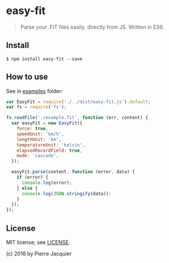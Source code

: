 # easy-fit

> Parse your .FIT files easily, directly from JS.
> Written in ES6.


## Install

```
$ npm install easy-fit --save
```

## How to use

See in [examples](./examples) folder:

```javascript
var EasyFit = require('./../dist/easy-fit.js').default;
var fs = require('fs');

fs.readFile('./example.fit', function (err, content) {
  var easyFit = new EasyFit({
    force: true,
    speedUnit: 'km/h',
    lengthUnit: 'km',
    temperatureUnit: 'kelvin',
    elapsedRecordField: true,
    mode: 'cascade',
  });

  easyFit.parse(content, function (error, data) {
    if (error) {
      console.log(error);
    } else {
      console.log(JSON.stringify(data));
    }
  });
});
```

## License

MIT license; see [LICENSE](./LICENSE).

(c) 2016 by Pierre Jacquier
